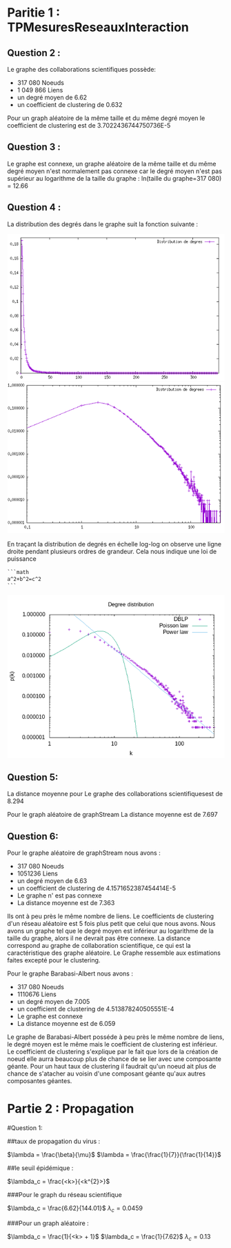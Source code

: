 # Paritie 1 : TPMesuresReseauxInteraction
Question 2 : 
------------

Le graphe des collaborations scientifiques possède:
- 317 080 Noeuds
- 1 049 866 Liens
- un degré moyen de 6.62
- un coefficient de clustering de 0.632

Pour un graph aléatoire de la même taille et du même degré moyen le coefficient de clustering est de 3.7022436744750736E-5

Question 3 :
------------
Le graphe est connexe, un graphe aléatoire de  la même taille et du même degré moyen n'est normalement pas connexe car le degré moyen n'est pas supérieur au logarithme de la taille du graphe : ln(taille du graphe=317 080) = 12.66

Question 4 :
------------
La distribution des degrés dans le graphe suit la fonction suivante : 

![distributivite](distributionlIneaire.png)
![distributivite](DistributionLogLog.png)

En traçant la distribution de degrés en échelle log-log on observe une ligne droite pendant plusieurs ordres de grandeur. Cela nous indique une loi de puissance 

    ```math
    a^2+b^2=c^2
    ```


![distributivite](dd_dblp.png)

Question 5:
------------
La distance moyenne pour Le graphe des collaborations scientifiquesest de 8.294

Pour le graph aléatoire de graphStream La distance moyenne est de 7.697

Question 6:
----------

Pour le graphe aléatoire de graphStream nous avons : 
- 317 080 Noeuds
- 1051236 Liens
- un degré moyen de 6.63
- un coefficient de clustering de 4.1571652387454414E-5
- Le graphe n' est pas connexe
- La distance moyenne est de 7.363

Ils ont à peu près le même nombre de liens. Le coefficients de clustering d'un réseau aléatoire est 5 fois plus petit que celui que nous avons. Nous avons un graphe tel que le degré moyen est inférieur au logarithme de la taille du graphe, alors il ne devrait pas être connexe. La distance correspond au graphe de collaboration scientifique, ce qui est la caractéristique des graphe aléatoire. Le Graphe ressemble aux estimations faites excepté pour le clustering.

Pour le graphe Barabasi-Albert nous avons : 
- 317 080 Noeuds
- 1110676 Liens
- un degré moyen de 7.005
- un coefficient de clustering de 4.513878240505551E-4
- Le graphe est connexe
- La distance moyenne est de 6.059

Le graphe de Barabasi-Albert posséde à peu près le même nombre de liens, le degré moyen est le même mais le coefficient de clustering est inférieur. Le coefficient de clustering s'explique par le fait que lors de la création de noeud elle aurra beaucoup plus de chance de se lier avec une composante géante. Pour un haut taux de clustering il faudrait qu'un noeud ait plus de chance de s'atacher au voisin d'une composant géante qu'aux autres composantes géantes.

# Partie 2 : Propagation
#Question 1:

##taux de propagation du virus : 

$\lambda = \frac{\beta}{\mu}$
$\lambda = \frac{\frac{1}{7}}{\frac{1}{14}}$

##le seuil épidémique : 

$\lambda_c = \frac{<k>}{<k^{2}>}$

###Pour le graph du réseau scientifique

$\lambda_c = \frac{6.62}{144.01}$
$\lambda_c = 0.0459$

###Pour un graph aléatoire :

$\lambda_c = \frac{1}{<k> + 1}$
$\lambda_c = \frac{1}{7.62}$
$\lambda_c = 0.13$

